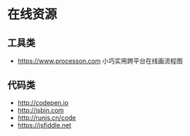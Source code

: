 # 在线资源

## 工具类

- https://www.processon.com  小巧实用跨平台在线画流程图

## 代码类

- http://codepen.io
- http://jsbin.com
- http://runjs.cn/code
- https://jsfiddle.net
